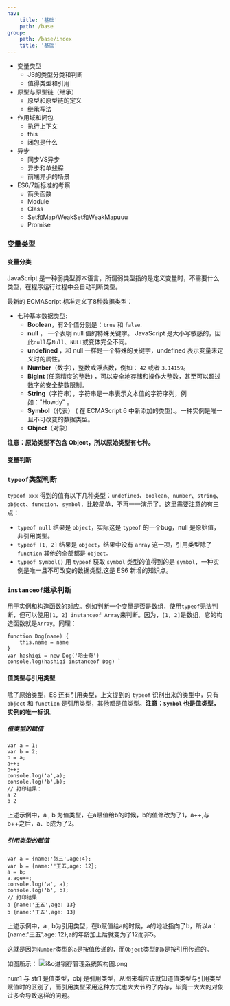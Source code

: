 ```yaml
---
nav:
    title: '基础'
    path: /base
group:
    path: /base/index
    title: '基础'
---
```



* 变量类型
    * JS的类型分类和判断
    * 值得类型和引用
* 原型与原型链（继承）
    * 原型和原型链的定义
    * 继承写法
* 作用域和闭包
    * 执行上下文
    * this
    * 闭包是什么
* 异步
    * 同步VS异步
    * 异步和单线程
    * 前端异步的场景
* ES6/7新标准的考察
    * 箭头函数
    * Module
    * Class
    * Set和Map/WeakSet和WeakMapuuu
    * Promise

### 变量类型

#### 变量分类

JavaScript 是一种弱类型脚本语言，所谓弱类型指的是定义变量时，不需要什么类型，在程序运行过程中会自动判断类型。

最新的 ECMAScript 标准定义了8种数据类型：
*   七种基本数据类型:
    *   **Boolean**，有2个值分别是：`true` 和 `false`.
    *   **null** ， 一个表明 null 值的特殊关键字。 JavaScript 是大小写敏感的，因此`null`与`Null`、`NULL`或变体完全不同。
    *   **undefined** ，和 null 一样是一个特殊的关键字，undefined 表示变量未定义时的属性。
    *   **Number**（数字），整数或浮点数，例如： `42` 或者 `3.14159`。
    *   **BigInt** (任意精度的整数) ，可以安全地存储和操作大整数，甚至可以超过数字的安全整数限制。
    *   **String**（字符串），字符串是一串表示文本值的字符序列，例如："Howdy" 。
    *   **Symbol**（代表） ( 在 ECMAScript 6 中新添加的类型).。一种实例是唯一且不可改变的数据类型。
    *   **Object**（对象）

**注意：原始类型不包含 Object，所以原始类型有七种。**

#### 变量判断

### `typeof`类型判断

`typeof xxx` 得到的值有以下几种类型：`undefined`、`boolean`、`number`、`string`、`object`、`function`、`symbol`，比较简单，不再一一演示了。这里需要注意的有三点：

*   `typeof null` 结果是 `object`，实际这是 `typeof` 的一个bug，null 是原始值，非引用类型。
*   `typeof [1, 2]` 结果是 `object`，结果中没有 `array` 这一项，引用类型除了 `function` 其他的全部都是 `object`。
*   `typeof Symbol()` 用 `typeof` 获取 `symbol` 类型的值得到的是 `symbol`，一种实例是唯一且不可改变的数据类型,这是 ES6 新增的知识点。

### `instanceof`继承判断
用于实例和构造函数的对应。例如判断一个变量是否是数组，使用`typeof`无法判断，但可以使用`[1, 2] instanceof Array`来判断。因为，`[1, 2]`是数组，它的构造函数就是`Array`。同理：

    function Dog(name) { 
        this.name = name
    }
    var hashiqi = new Dog('哈士奇') 
    console.log(hashiqi instanceof Dog) `
    
#### 值类型与引用类型
除了原始类型，ES 还有引用类型，上文提到的 `typeof` 识别出来的类型中，只有 `object` 和 `function` 是引用类型，其他都是值类型。**注意：`Symbol` 也是值类型，实例的唯一标识**。

##### 值类型的赋值
    var a = 1;
    var b = 2;
    b = a;
    a++;
    b++;
    console.log('a',a);
    console.log('b',b);
    // 打印结果：
    a 2
    b 2

上述示例中，a , b 为值类型，在a赋值给b的时候，b的值修改为了1，a++,与b++之后，a、b成为了2。
##### 引用类型的赋值
    var a = {name:'张三',age:4};
    var b = {name:''王五,age: 12};
    a = b;
    a.age++;
    console.log('a', a); 
    console.log('b', b);
    // 打印结果
    a {name:'王五',age: 13}
    b {name:'王五',age: 13}
   
上述示例中，a , b为引用类型，在b赋值给a的时候，a的地址指向了b，所以a： {name:'王五',age: 12},a的年龄加上后就变为了12而非5。

这就是因为`Number`类型的`a`是按值传递的，而`Object`类型的`b`是按引用传递的。

如图所示：
![i&o进销存管理系统架构图.png](https://image-static.segmentfault.com/427/313/4273137309-5e8972ac22c7c_articlex)

num1 与 str1 是值类型，obj 是引用类型，从图来看应该就知道值类型与引用类型赋值时的区别了，而引用类型采用这种方式也大大节约了内存，毕竟一大大的对象过多会导致这样的问题。